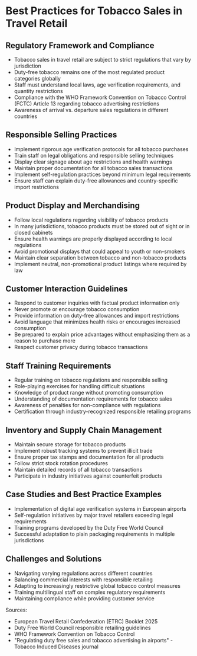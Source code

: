 # Best Practices for Tobacco Sales in Travel Retail

## Regulatory Framework and Compliance
- Tobacco sales in travel retail are subject to strict regulations that vary by jurisdiction
- Duty-free tobacco remains one of the most regulated product categories globally
- Staff must understand local laws, age verification requirements, and quantity restrictions
- Compliance with the WHO Framework Convention on Tobacco Control (FCTC) Article 13 regarding tobacco advertising restrictions
- Awareness of arrival vs. departure sales regulations in different countries

## Responsible Selling Practices
- Implement rigorous age verification protocols for all tobacco purchases
- Train staff on legal obligations and responsible selling techniques
- Display clear signage about age restrictions and health warnings
- Maintain proper documentation for all tobacco sales transactions
- Implement self-regulation practices beyond minimum legal requirements
- Ensure staff can explain duty-free allowances and country-specific import restrictions

## Product Display and Merchandising
- Follow local regulations regarding visibility of tobacco products
- In many jurisdictions, tobacco products must be stored out of sight or in closed cabinets
- Ensure health warnings are properly displayed according to local regulations
- Avoid promotional displays that could appeal to youth or non-smokers
- Maintain clear separation between tobacco and non-tobacco products
- Implement neutral, non-promotional product listings where required by law

## Customer Interaction Guidelines
- Respond to customer inquiries with factual product information only
- Never promote or encourage tobacco consumption
- Provide information on duty-free allowances and import restrictions
- Avoid language that minimizes health risks or encourages increased consumption
- Be prepared to explain price advantages without emphasizing them as a reason to purchase more
- Respect customer privacy during tobacco transactions

## Staff Training Requirements
- Regular training on tobacco regulations and responsible selling
- Role-playing exercises for handling difficult situations
- Knowledge of product range without promoting consumption
- Understanding of documentation requirements for tobacco sales
- Awareness of penalties for non-compliance with regulations
- Certification through industry-recognized responsible retailing programs

## Inventory and Supply Chain Management
- Maintain secure storage for tobacco products
- Implement robust tracking systems to prevent illicit trade
- Ensure proper tax stamps and documentation for all products
- Follow strict stock rotation procedures
- Maintain detailed records of all tobacco transactions
- Participate in industry initiatives against counterfeit products

## Case Studies and Best Practice Examples
- Implementation of digital age verification systems in European airports
- Self-regulation initiatives by major travel retailers exceeding legal requirements
- Training programs developed by the Duty Free World Council
- Successful adaptation to plain packaging requirements in multiple jurisdictions

## Challenges and Solutions
- Navigating varying regulations across different countries
- Balancing commercial interests with responsible retailing
- Adapting to increasingly restrictive global tobacco control measures
- Training multilingual staff on complex regulatory requirements
- Maintaining compliance while providing customer service

Sources:
- European Travel Retail Confederation (ETRC) Booklet 2025
- Duty Free World Council responsible retailing guidelines
- WHO Framework Convention on Tobacco Control
- "Regulating duty free sales and tobacco advertising in airports" - Tobacco Induced Diseases journal

